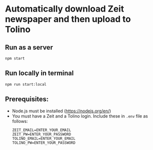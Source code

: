 # Automatically download Zeit newspaper and then upload to Tolino

## Run as a server

`npm start`

## Run locally in terminal

`npm run start:local`

## Prerequisites:

- Node.js must be installed (https://nodejs.org/en/)
- You must have a Zeit and a Tolino login. Include these in `.env` file as follows:
  ```
  ZEIT_EMAIL=ENTER_YOUR_EMAIL
  ZEIT_PW=ENTER_YOUR_PASSWORD
  TOLINO_EMAIL=ENTER_YOUR_EMAIL
  TOLINO_PW=ENTER_YOUR_PASSWORD
  ```
